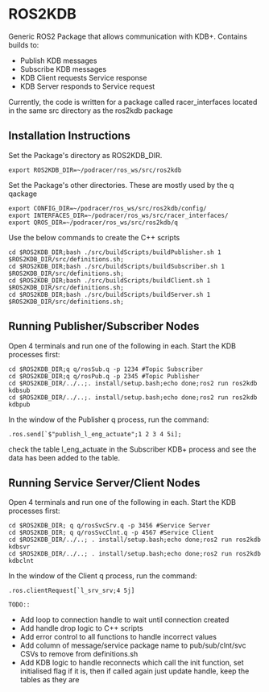 # ROS2KDB
Generic ROS2 Package that allows communication with KDB+. 
Contains builds to:
* Publish KDB messages
* Subscribe KDB messages
* KDB Client requests Service response
* KDB Server responds to Service request

Currently, the code is written for a package called racer_interfaces located in the same src directory as the ros2kdb package

## Installation Instructions

Set the Package's directory as ROS2KDB_DIR. 

    export ROS2KDB_DIR=~/podracer/ros_ws/src/ros2kdb

Set the Package's other directories. These are mostly used by the q qackage

    export CONFIG_DIR=~/podracer/ros_ws/src/ros2kdb/config/
    export INTERFACES_DIR=~/podracer/ros_ws/src/racer_interfaces/
    export QROS_DIR=~/podracer/ros_ws/src/ros2kdb/q

Use the below commands to create the C++ scripts

    cd $ROS2KDB_DIR;bash ./src/buildScripts/buildPublisher.sh 1  $ROS2KDB_DIR/src/definitions.sh;
    cd $ROS2KDB_DIR;bash ./src/buildScripts/buildSubscriber.sh 1 $ROS2KDB_DIR/src/definitions.sh;
    cd $ROS2KDB_DIR;bash ./src/buildScripts/buildClient.sh 1     $ROS2KDB_DIR/src/definitions.sh;
    cd $ROS2KDB_DIR;bash ./src/buildScripts/buildServer.sh 1     $ROS2KDB_DIR/src/definitions.sh;

## Running Publisher/Subscriber Nodes

Open 4 terminals and run one of the following in each. Start the KDB processes first:

    cd $ROS2KDB_DIR;q q/rosSub.q -p 1234 #Topic Subscriber
    cd $ROS2KDB_DIR;q q/rosPub.q -p 2345 #Topic Publisher
    cd $ROS2KDB_DIR/../..;. install/setup.bash;echo done;ros2 run ros2kdb kdbsub
    cd $ROS2KDB_DIR/../..;. install/setup.bash;echo done;ros2 run ros2kdb kdbpub

In the window of the Publisher q process, run the command: 

    .ros.send[`$"publish_l_eng_actuate";1 2 3 4 5i];

check the table l_eng_actuate in the Subscriber KDB+ process and see the data has been added to the table.

## Running Service Server/Client Nodes


Open 4 terminals and run one of the following in each. Start the KDB processes first:

    cd $ROS2KDB_DIR; q q/rosSvcSrv.q -p 3456 #Service Server
    cd $ROS2KDB_DIR; q q/rosSvcClnt.q -p 4567 #Service Client
    cd $ROS2KDB_DIR/../..; . install/setup.bash;echo done;ros2 run ros2kdb kdbsvr
    cd $ROS2KDB_DIR/../..; . install/setup.bash;echo done;ros2 run ros2kdb kdbclnt

In the window of the Client q process, run the command: 

    .ros.clientRequest[`l_srv_srv;4 5j]

```TODO::```
  * Add loop to connection handle to wait until connection created
  * Add handle drop logic to C++ scripts
  * Add error control to all functions to handle incorrect values
  * Add column of message/service package name to pub/sub/clnt/svc CSVs to remove from definitions.sh
  * Add KDB logic to handle reconnects which call the init function, set initialised flag if it is, then if called again just update handle, keep the tables as they are